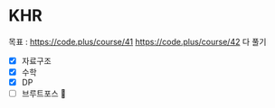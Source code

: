 # KHR

목표 : https://code.plus/course/41 https://code.plus/course/42 다 풀기
- [X] 자료구조
- [X] 수학
- [X] DP 
- [ ] 브루트포스 🐜
